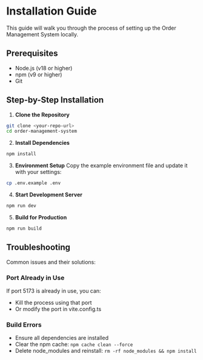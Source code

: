 # Installation Guide

This guide will walk you through the process of setting up the Order Management System locally.

## Prerequisites

- Node.js (v18 or higher)
- npm (v9 or higher)
- Git

## Step-by-Step Installation

1. **Clone the Repository**
```bash
git clone <your-repo-url>
cd order-management-system
```

2. **Install Dependencies**
```bash
npm install
```

3. **Environment Setup**
Copy the example environment file and update it with your settings:
```bash
cp .env.example .env
```

4. **Start Development Server**
```bash
npm run dev
```

5. **Build for Production**
```bash
npm run build
```

## Troubleshooting

Common issues and their solutions:

### Port Already in Use
If port 5173 is already in use, you can:
- Kill the process using that port
- Or modify the port in vite.config.ts

### Build Errors
- Ensure all dependencies are installed
- Clear the npm cache: `npm cache clean --force`
- Delete node_modules and reinstall: `rm -rf node_modules && npm install`
